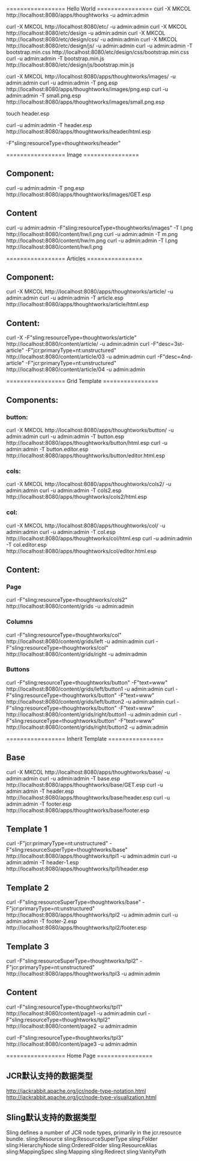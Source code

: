 ================= Hello World ================
curl -X MKCOL http://localhost:8080/apps/thoughtworks -u admin:admin


curl -X MKCOL http://localhost:8080/etc/ -u admin:admin
curl -X MKCOL http://localhost:8080/etc/design -u admin:admin
curl -X MKCOL http://localhost:8080/etc/design/css/ -u admin:admin
curl -X MKCOL http://localhost:8080/etc/design/js/ -u admin:admin
curl -u admin:admin -T bootstrap.min.css http://localhost:8080/etc/design/css/bootstrap.min.css
curl -u admin:admin -T bootstrap.min.js http://localhost:8080/etc/design/js/bootstrap.min.js


curl -X MKCOL http://localhost:8080/apps/thoughtworks/images/ -u admin:admin
curl -u admin:admin -T png.esp http://localhost:8080/apps/thoughtworks/images/png.esp
curl -u admin:admin -T small.png.esp http://localhost:8080/apps/thoughtworks/images/small.png.esp

touch header.esp  

curl -u admin:admin -T header.esp http://localhost:8080/apps/thoughtworks/header/html.esp

-F"sling:resourceType=thoughtworks/header"

================= Image ================

## Component:
curl -u admin:admin -T png.esp http://localhost:8080/apps/thoughtworks/images/GET.esp 

## Content
curl -u admin:admin -F"sling:resourceType=thoughtworks/images" -T l.png http://localhost:8080/content/hw/l.png
curl -u admin:admin -T m.png http://localhost:8080/content/hw/m.png
curl -u admin:admin -T l.png http://localhost:8080/content/hw/l.png



================= Articles ================
## Component:
curl -X MKCOL http://localhost:8080/apps/thoughtworks/article/ -u admin:admin
curl -u admin:admin -T article.esp http://localhost:8080/apps/thoughtworks/article/html.esp

## Content:
curl -X -F"sling:resourceType=thoughtworks/article" http://localhost:8080/content/article/ -u admin:admin
curl -F"desc=3st-article" -F"jcr:primaryType=nt:unstructured" http://localhost:8080/content/article/03 -u admin:admin
curl -F"desc=4nd-article" -F"jcr:primaryType=nt:unstructured" http://localhost:8080/content/article/04 -u admin:admin


================= Grid Template ================
## Components:

### button:
curl -X MKCOL http://localhost:8080/apps/thoughtworks/button/ -u admin:admin
curl -u admin:admin -T button.esp http://localhost:8080/apps/thoughtworks/button/html.esp
curl -u admin:admin -T button.editor.esp http://localhost:8080/apps/thoughtworks/button/editor.html.esp

### cols:
curl -X MKCOL http://localhost:8080/apps/thoughtworks/cols2/ -u admin:admin
curl -u admin:admin -T cols2.esp http://localhost:8080/apps/thoughtworks/cols2/html.esp

### col:
curl -X MKCOL http://localhost:8080/apps/thoughtworks/col/ -u admin:admin
curl -u admin:admin -T col.esp http://localhost:8080/apps/thoughtworks/col/html.esp
curl -u admin:admin -T col.editor.esp http://localhost:8080/apps/thoughtworks/col/editor.html.esp

## Content:

### Page
curl -F"sling:resourceType=thoughtworks/cols2" http://localhost:8080/content/grids -u admin:admin

### Columns
curl -F"sling:resourceType=thoughtworks/col" http://localhost:8080/content/grids/left -u admin:admin
curl -F"sling:resourceType=thoughtworks/col" http://localhost:8080/content/grids/right -u admin:admin

### Buttons
curl -F"sling:resourceType=thoughtworks/button" -F"text=www" http://localhost:8080/content/grids/left/button1 -u admin:admin
curl -F"sling:resourceType=thoughtworks/button" -F"text=www" http://localhost:8080/content/grids/left/button2 -u admin:admin
curl -F"sling:resourceType=thoughtworks/button" -F"text=www" http://localhost:8080/content/grids/right/button1 -u admin:admin
curl -F"sling:resourceType=thoughtworks/button" -F"text=www" http://localhost:8080/content/grids/right/button2 -u admin:admin

================= Inherit Template ================
## Base
curl -X MKCOL http://localhost:8080/apps/thoughtworks/base/ -u admin:admin
curl -u admin:admin -T base.esp http://localhost:8080/apps/thoughtworks/base/GET.esp
curl -u admin:admin -T header.esp http://localhost:8080/apps/thoughtworks/base/header.esp
curl -u admin:admin -T footer.esp http://localhost:8080/apps/thoughtworks/base/footer.esp

## Template 1
curl -F"jcr:primaryType=nt:unstructured" -F"sling:resourceSuperType=thoughtworks/base"  http://localhost:8080/apps/thoughtworks/tpl1 -u admin:admin
curl -u admin:admin -T header-1.esp http://localhost:8080/apps/thoughtworks/tpl1/header.esp


## Template 2
curl -F"sling:resourceSuperType=thoughtworks/base" -F"jcr:primaryType=nt:unstructured" http://localhost:8080/apps/thoughtworks/tpl2 -u admin:admin
curl -u admin:admin -T footer-2.esp http://localhost:8080/apps/thoughtworks/tpl2/footer.esp


## Template 3

curl -F"sling:resourceSuperType=thoughtworks/tpl2" -F"jcr:primaryType=nt:unstructured" http://localhost:8080/apps/thoughtworks/tpl3 -u admin:admin

## Content
curl -F"sling:resourceType=thoughtworks/tpl1" http://localhost:8080/content/page1 -u admin:admin
curl -F"sling:resourceType=thoughtworks/tpl2" http://localhost:8080/content/page2 -u admin:admin

curl -F"sling:resourceType=thoughtworks/tpl3" http://localhost:8080/content/page3 -u admin:admin

================= Home Page ================
## JCR默认支持的数据类型
http://jackrabbit.apache.org/jcr/node-type-notation.html
http://jackrabbit.apache.org/jcr/node-type-visualization.html
## Sling默认支持的数据类型
Sling defines a number of JCR node types, primarily in the jcr.resource bundle.
sling:Resource
sling:ResourceSuperType
sling:Folder
sling:HierarchyNode
sling:OrderedFolder
sling:ResourceAlias
sling:MappingSpec
sling:Mapping
sling:Redirect
sling:VanityPath


